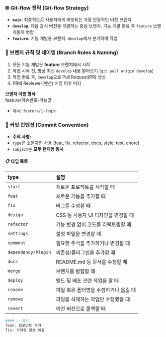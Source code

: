 ### 🌐 Git-flow 전략 (Git-flow Strategy)

- **`main`**: 최종적으로 사용자에게 배포되는 가장 안정적인 버전 브랜치
- **`develop`**: 다음 출시 버전을 개발하는 중심 브랜치. 기능 개발 완료 후 `feature` 브랜치들이 병합
- **`feature`**: 기능 개발용 브랜치. `develop`에서 분기하여 작업

### 📌 브랜치 규칙 및 네이밍 (Branch Rules & Naming)

1. 모든 기능 개발은 **feature** 브랜치에서 시작
2. 작업 시작 전, 항상 최신 `develop` 내용 받아오기 (`git pull origin develop`)
3. 작업 완료 후, `develop`으로 Pull Request(PR) 생성
4. PR에 Reviewer(멘션) 지정 이후 머지

**브랜치 이름 형식:**  
feature/이슈번호-기능명

- 예시: `feature/1-login`

### 🎯 커밋 컨벤션 (Commit Convention)

- **주의 사항:**
- `type`은 소문자만 사용 (feat, fix, refactor, docs, style, test, chore)
- `subject`는 **모두 현재형 동사**

#### 📋 타입 목록

| type                | 설명                                  |
| :------------------ | :------------------------------------ |
| `start`             | 새로운 프로젝트를 시작할 때           |
| `feat`              | 새로운 기능을 추가할 때               |
| `fix`               | 버그를 수정할 때                      |
| `design`            | CSS 등 사용자 UI 디자인을 변경할 때   |
| `refactor`          | 기능 변경 없이 코드를 리팩토링할 때   |
| `settings`          | 설정 파일을 변경할 때                 |
| `comment`           | 필요한 주석을 추가하거나 변경할 때    |
| `dependency/Plugin` | 의존성/플러그인을 추가할 때           |
| `docs`              | README.md 등 문서를 수정할 때         |
| `merge`             | 브랜치를 병합할 때                    |
| `deploy`            | 빌드 및 배포 관련 작업을 할 때        |
| `rename`            | 파일 혹은 폴더명을 수정하거나 옮길 때 |
| `remove`            | 파일을 삭제하는 작업만 수행했을 때    |
| `revert`            | 이전 버전으로 롤백할 때               |

```bash
#### ✨ 예시
feat: 컴포넌트 추가
fix: 가려짐 현상 해결
```